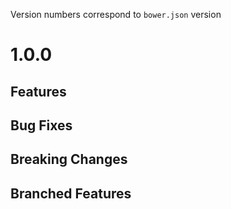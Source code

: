 Version numbers correspond to `bower.json` version

# 1.0.0

## Features

## Bug Fixes

## Breaking Changes

## Branched Features
